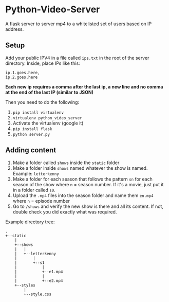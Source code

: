 # Python-Video-Server
A flask server to server mp4 to a whitelisted set of users based on IP address.

## Setup
Add your public IPV4 in a file called `ips.txt` in the root of the server directory. Inside, place IPs like this:

	ip.1.goes.here,
	ip.2.goes.here

**Each new ip requires a comma after the last ip, a new line and no comma at the end of the last IP (similar to JSON)**

Then you need to do the following:

1. `pip install virtualenv`
2. `virtualenv python_video_server`
3. Activate the virtualenv (google it)
4. `pip install flask`
5. `python server.py`

## Adding content
1. Make a folder called `shows` inside the `static` folder
2. Make a folder inside `shows` named whatever the show is named. Example: `letterkenny`
3. Make a folder for each season that follows the pattern `sn` for each season of the show where `n` = season number. If it's a movie, just put it in a folder called `s0`.
4. Upload the `.mp4` files into the season folder and name them `en.mp4` where `n` = episode number
5. Go to `/shows` and verify the new show is there and all its content. If not, double check you did exactly what was required.

Example directory tree:

	.
	+--static
		|
		+--shows
		|   |
		|   +--letterkenny
		|       | 
		|       +--s1
		|           |
		|           +--e1.mp4
		|           |
		|           +--e2.mp4
		+--styles
			|
			+--style.css